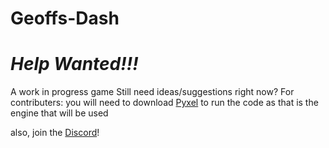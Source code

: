 # Geoffs-Dash

# *Help Wanted!!!*

A work in progress game
Still need ideas/suggestions right now?
For contributers: you will need to download [Pyxel](https://github.com/kitao/pyxel) to run the code as that is the engine that will be used

also, join the [Discord](https://discord.gg/gg7qgsf)! 
